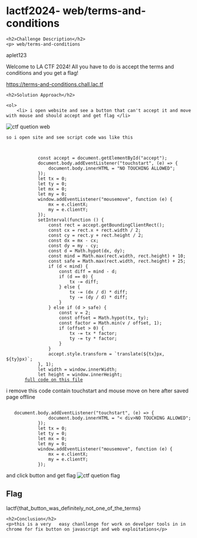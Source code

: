 
<!DOCTYPE html>
<html>

<body>
    <h1>lactf2024- web/terms-and-conditions</h1>

    <h2>Challenge Description</h2>
    <p> web/terms-and-conditions
aplet123

Welcome to LA CTF 2024! All you have to do is accept the terms and conditions and you get a flag!

https://terms-and-conditions.chall.lac.tf
 
</p>

    <h2>Solution Approach</h2>
    
    <ol>
        <li> i open website and see a button that can't accept it and move with mouse and should accept and get flag </li>
 <img src=" https://phantom1ss.github.io/blog/2024/lactf2024/termsandconditions/web.png" alt="ctf quetion web" class="inline"/>

    so i open site and see script code was like this
<pre><code>
 
            const accept = document.getElementById("accept");
            document.body.addEventListener("touchstart", (e) => {
                document.body.innerHTML = "<iv><h 1>NO TOUCHING ALLOWED</h 1></d iv>";
            });
            let tx = 0;
            let ty = 0;
            let mx = 0;
            let my = 0;
            window.addEventListener("mousemove", function (e) {
                mx = e.clientX;
                my = e.clientY;
            });
            setInterval(function () {
                const rect = accept.getBoundingClientRect();
                const cx = rect.x + rect.width / 2;
                const cy = rect.y + rect.height / 2;
                const dx = mx - cx;
                const dy = my - cy;
                const d = Math.hypot(dx, dy);
                const mind = Math.max(rect.width, rect.height) + 10;
                const safe = Math.max(rect.width, rect.height) + 25;
                if (d < mind) {
                    const diff = mind - d;
                    if (d == 0) {
                        tx -= diff;
                    } else {
                        tx -= (dx / d) * diff;
                        ty -= (dy / d) * diff;
                    }
                } else if (d > safe) {
                    const v = 2;
                    const offset = Math.hypot(tx, ty);
                    const factor = Math.min(v / offset, 1);
                    if (offset > 0) {
                        tx -= tx * factor;
                        ty -= ty * factor;
                    }
                }
                accept.style.transform = `translate(${tx}px, ${ty}px)`;
            }, 1);
            let width = window.innerWidth;
            let height = window.innerHeight;
       <a href="https://phantom1ss.github.io/blog/2024/lactf2024/termsandconditions/Document.html">full code on this file</a>
</code></pre>
i remove this code contain touchstart and mouse move on here after saved page offline 
<pre><code>
   document.body.addEventListener("touchstart", (e) => {
                document.body.innerHTML = "< div><h 1>NO TOUCHING ALLOWED</h 1></ div>";
            });
            let tx = 0;
            let ty = 0;
            let mx = 0;
            let my = 0;
            window.addEventListener("mousemove", function (e) {
                mx = e.clientX;
                my = e.clientY;
            });
</code></pre>
and click button and get flag
 <img src=" https://phantom1ss.github.io/blog/2024/lactf2024/termsandconditions/flag.png" alt="ctf quetion flag" class="inline"/>
    </ol>
<br>
    <h2>Flag</h2>
    <p class="flag">lactf{that_button_was_definitely_not_one_of_the_terms}
</p>

    <h2>Conclusion</h2>
    <p>this is a very   easy chanllenge for work on develper tools in in chrome for fix button on javascript and web exploitations</p>
</body>
</html>


 

